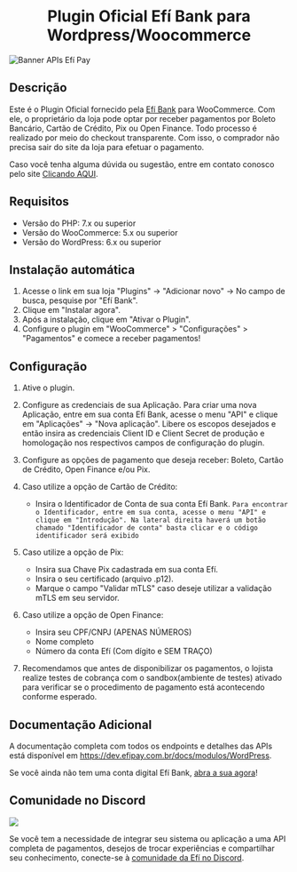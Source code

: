 <h1 align="center">Plugin Oficial Efí Bank para Wordpress/Woocommerce</h1>

![Banner APIs Efí Pay](https://gnetbr.com/BJgSIUhlYs)

## Descrição 

Este é o Plugin Oficial fornecido pela [Efí Bank](https://sejaefi.com.br/) para WooCommerce. Com ele, o proprietário da loja pode optar por receber pagamentos por Boleto Bancário, Cartão de Crédito, Pix ou Open Finance. Todo processo é realizado por meio do checkout transparente. Com isso, o comprador não precisa sair do site da loja para efetuar o pagamento.

Caso você tenha alguma dúvida ou sugestão, entre em contato conosco pelo site [Clicando AQUI](https://sejaefi.com.br/fale-conosco).

## Requisitos
* Versão do PHP: 7.x ou superior
* Versão do WooCommerce: 5.x ou superior
* Versão do WordPress: 6.x ou superior

## Instalação automática 

1. Acesse o link em sua loja "Plugins" -> "Adicionar novo" -> No campo de busca, pesquise por "Efí Bank".
2. Clique em "Instalar agora".
4. Após a instalação, clique em "Ativar o Plugin".
5. Configure o plugin em "WooCommerce" > "Configurações" > "Pagamentos"  e comece a receber pagamentos!


## Configuração 

1. Ative o plugin.

2. Configure as credenciais de sua Aplicação. Para criar uma nova Aplicação, entre em sua conta Efí Bank, acesse o menu "API" e clique em "Aplicações" -> "Nova aplicação". Libere os escopos desejados e então insira as credenciais Client ID e Client Secret de produção e homologação nos respectivos campos de configuração do plugin.

3. Configure as opções de pagamento que deseja receber: Boleto, Cartão de Crédito, Open Finance e/ou Pix.

4. Caso utilize a opção de Cartão de Crédito:
   * Insira o Identificador de Conta de sua conta Efí Bank. 
   `Para encontrar o Identificador, entre em sua conta, acesse o menu "API" e clique em "Introdução". Na lateral direita haverá um botão chamado "Identificador de conta" basta clicar e o código identificador será exibido`

5. Caso utilize a opção de Pix:
   * Insira sua Chave Pix cadastrada em sua conta Efí.
   * Insira o seu certificado (arquivo .p12).
   * Marque o campo "Validar mTLS" caso deseje utilizar a validação mTLS em seu servidor.

6. Caso utilize a opção de Open Finance:
   * Insira seu CPF/CNPJ (APENAS NÚMEROS)
   * Nome completo
   * Número da conta Efí (Com dígito e SEM TRAÇO)

7. Recomendamos que antes de disponibilizar os pagamentos, o lojista realize testes de cobrança com o sandbox(ambiente de testes) ativado para verificar se o procedimento de pagamento está acontecendo conforme esperado.

## **Documentação Adicional**

A documentação completa com todos os endpoints e detalhes das APIs está disponível em https://dev.efipay.com.br/docs/modulos/WordPress.

Se você ainda não tem uma conta digital Efí Bank, [abra a sua agora](https://sejaefi.com.br)!

## **Comunidade no Discord**

<a href="https://comunidade.sejaefi.com.br/"><img src="https://efipay.github.io/comunidade-discord-efi/assets/img/thumb-repository.png"></a>

Se você tem a necessidade de integrar seu sistema ou aplicação a uma API completa de pagamentos, desejos de trocar experiências e compartilhar seu conhecimento, conecte-se à [comunidade da Efí no Discord](https://comunidade.sejaefi.com.br/).